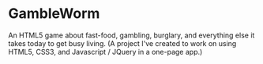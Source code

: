 # GambleWorm
An HTML5 game about fast-food, gambling, burglary, and everything else it takes today to get busy living. 
(A project I've created to work on using HTML5, CSS3, and Javascript / JQuery in a one-page app.)
